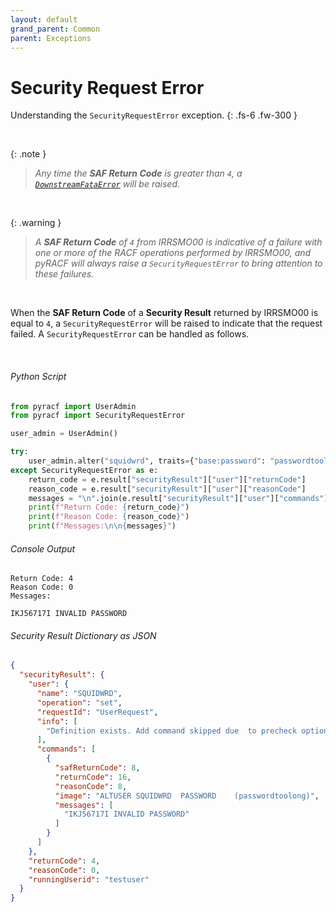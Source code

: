 ```yaml
---
layout: default
grand_parent: Common
parent: Exceptions
---
```


# Security Request Error

Understanding the `SecurityRequestError` exception.
{: .fs-6 .fw-300 }

&nbsp;

{: .note }
> _Any time the **SAF Return Code** is greater than `4`, a [`DownstreamFataError`](../downstream_fatal_error) will be raised._

&nbsp;

{: .warning }
> _A **SAF Return Code** of `4` from IRRSMO00 is indicative of a failure with one or more of the RACF operations performed by IRRSMO00, and pyRACF will always raise a `SecurityRequestError` to bring attention to these failures._

&nbsp;

When the **SAF Return Code** of a **Security Result** returned by IRRSMO00 is equal to `4`, a `SecurityRequestError` will be raised to indicate that the request failed. A `SecurityRequestError` can be handled as follows.

&nbsp;

###### Python Script
```python
from pyracf import UserAdmin
from pyracf import SecurityRequestError

user_admin = UserAdmin()

try:
    user_admin.alter("squidwrd", traits={"base:password": "passwordtoolong"})
except SecurityRequestError as e:
    return_code = e.result["securityResult"]["user"]["returnCode"]
    reason_code = e.result["securityResult"]["user"]["reasonCode"]
    messages = "\n".join(e.result["securityResult"]["user"]["commands"][0]["messages"])
    print(f"Return Code: {return_code}")
    print(f"Reason Code: {reason_code}")
    print(f"Messages:\n\n{messages}")
```

###### Console Output
```console
Return Code: 4
Reason Code: 0
Messages: 

IKJ56717I INVALID PASSWORD
```

###### Security Result Dictionary as JSON
```json
{
  "securityResult": {
    "user": {
      "name": "SQUIDWRD",
      "operation": "set",
      "requestId": "UserRequest",
      "info": [
        "Definition exists. Add command skipped due  to precheck option"
      ],
      "commands": [
        {
          "safReturnCode": 8,
          "returnCode": 16,
          "reasonCode": 8,
          "image": "ALTUSER SQUIDWRD  PASSWORD    (passwordtoolong)",
          "messages": [
            "IKJ56717I INVALID PASSWORD"
          ]
        }
      ]
    },
    "returnCode": 4,
    "reasonCode": 0,
    "runningUserid": "testuser"
  }
}
```